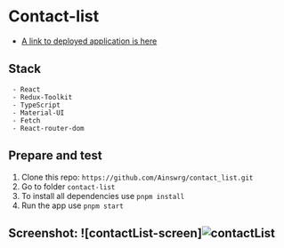 # Contact-list
 - [A link to deployed application is here](https://contact-list-eta-smoky.vercel.app/)

## Stack
     - React
     - Redux-Toolkit
     - TypeScript
     - Material-UI
     - Fetch
     - React-router-dom
## Prepare and test
1. Clone this repo: `https://github.com/Ainswrg/contact_list.git`
2. Go to folder `contact-list`
3. To install all dependencies use `pnpm install`
4. Run the app use `pnpm start`

## Screenshot: ![contactList-screen]![contactList](https://github.com/Ainswrg/contact_list/assets/78231573/71fb3fb5-5b62-4f83-95e5-1b2cd9fe2e64)

